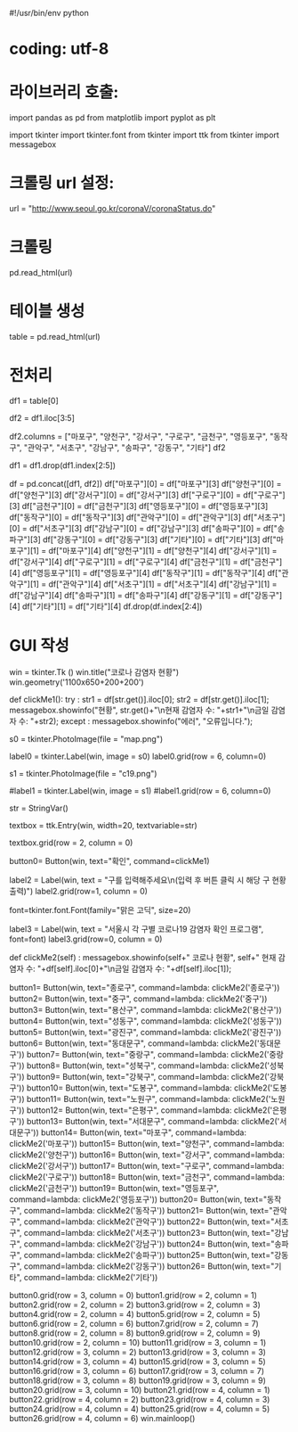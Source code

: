 #!/usr/bin/env python
# coding: utf-8

# 라이브러리 호출:

import pandas as pd
from matplotlib import pyplot as plt

import tkinter
import tkinter.font
from tkinter import ttk
from tkinter import messagebox


# 크롤링 url 설정:


url = "http://www.seoul.go.kr/coronaV/coronaStatus.do"

# 크롤링

pd.read_html(url)


# 테이블 생성

table = pd.read_html(url)


# 전처리

df1 = table[0]

df2 = df1.iloc[3:5]

df2.columns = ["마포구", "양천구", "강서구", "구로구", "금천구", "영등포구", "동작구", "관악구", "서초구", "강남구", "송파구", "강동구", "기타"]
df2

df1 = df1.drop(df1.index[2:5])

df = pd.concat([df1, df2])
df["마포구"][0] = df["마포구"][3]
df["양천구"][0] = df["양천구"][3]
df["강서구"][0] = df["강서구"][3]
df["구로구"][0] = df["구로구"][3]
df["금천구"][0] = df["금천구"][3]
df["영등포구"][0] = df["영등포구"][3]
df["동작구"][0] = df["동작구"][3]
df["관악구"][0] = df["관악구"][3]
df["서초구"][0] = df["서초구"][3]
df["강남구"][0] = df["강남구"][3]
df["송파구"][0] = df["송파구"][3]
df["강동구"][0] = df["강동구"][3]
df["기타"][0] = df["기타"][3]
df["마포구"][1] = df["마포구"][4]
df["양천구"][1] = df["양천구"][4]
df["강서구"][1] = df["강서구"][4]
df["구로구"][1] = df["구로구"][4]
df["금천구"][1] = df["금천구"][4]
df["영등포구"][1] = df["영등포구"][4]
df["동작구"][1] = df["동작구"][4]
df["관악구"][1] = df["관악구"][4]
df["서초구"][1] = df["서초구"][4]
df["강남구"][1] = df["강남구"][4]
df["송파구"][1] = df["송파구"][4]
df["강동구"][1] = df["강동구"][4]
df["기타"][1] = df["기타"][4]
df.drop(df.index[2:4])

# GUI 작성

win = tkinter.Tk ()
win.title("코로나 감염자 현황")
win.geometry('1100x650+200+200')

def clickMe1():
    try : 
        str1 = df[str.get()].iloc[0];
        str2 = df[str.get()].iloc[1];
        messagebox.showinfo("현황", str.get()+"\n현재 감염자 수: "+str1+"\n금일 감염자 수: "+str2);
    except :
        messagebox.showinfo("에러", "오류입니다.");

s0 = tkinter.PhotoImage(file = "map.png")

label0 = tkinter.Label(win, image = s0)
label0.grid(row = 6, column=0)     

s1 = tkinter.PhotoImage(file = "c19.png")

#label1 = tkinter.Label(win, image = s1)
#label1.grid(row = 6, column=0)

str = StringVar()

textbox = ttk.Entry(win, width=20, textvariable=str)

textbox.grid(row = 2, column = 0)

button0= Button(win, text="확인", command=clickMe1)

label2 = Label(win, text = "구를 입력해주세요\n(입력 후 버튼 클릭 시 해당 구 현황 출력)")
label2.grid(row=1, column = 0)

font=tkinter.font.Font(family="맑은 고딕", size=20)

label3 = Label(win, text = "서울시 각 구별 코로나19 감염자 확인 프로그램", font=font)
label3.grid(row=0, column = 0)

def clickMe2(self) :
    messagebox.showinfo(self+" 코로나 현황", self+" 현재 감염자 수: "+df[self].iloc[0]+"\n금일 감염자 수: "+df[self].iloc[1]);

button1= Button(win, text="종로구", command=lambda: clickMe2('종로구'))
button2= Button(win, text="중구", command=lambda: clickMe2('중구'))
button3= Button(win, text="용산구", command=lambda: clickMe2('용산구'))
button4= Button(win, text="성동구", command=lambda: clickMe2('성동구'))
button5= Button(win, text="광진구", command=lambda: clickMe2('광진구'))
button6= Button(win, text="동대문구", command=lambda: clickMe2('동대문구'))
button7= Button(win, text="중랑구", command=lambda: clickMe2('중랑구'))
button8= Button(win, text="성북구", command=lambda: clickMe2('성북구'))
button9= Button(win, text="강북구", command=lambda: clickMe2('강북구'))
button10= Button(win, text="도봉구", command=lambda: clickMe2('도봉구'))
button11= Button(win, text="노원구", command=lambda: clickMe2('노원구'))
button12= Button(win, text="은평구", command=lambda: clickMe2('은평구'))
button13= Button(win, text="서대문구", command=lambda: clickMe2('서대문구'))
button14= Button(win, text="마포구", command=lambda: clickMe2('마포구'))
button15= Button(win, text="양천구", command=lambda: clickMe2('양천구'))
button16= Button(win, text="강서구", command=lambda: clickMe2('강서구'))
button17= Button(win, text="구로구", command=lambda: clickMe2('구로구'))
button18= Button(win, text="금천구", command=lambda: clickMe2('금천구'))
button19= Button(win, text="영등포구", command=lambda: clickMe2('영등포구'))
button20= Button(win, text="동작구", command=lambda: clickMe2('동작구'))
button21= Button(win, text="관악구", command=lambda: clickMe2('관악구'))
button22= Button(win, text="서초구", command=lambda: clickMe2('서초구'))
button23= Button(win, text="강남구", command=lambda: clickMe2('강남구'))
button24= Button(win, text="송파구", command=lambda: clickMe2('송파구'))
button25= Button(win, text="강동구", command=lambda: clickMe2('강동구'))
button26= Button(win, text="기타", command=lambda: clickMe2('기타'))

button0.grid(row = 3, column = 0)
button1.grid(row = 2, column = 1)
button2.grid(row = 2, column = 2)
button3.grid(row = 2, column = 3)
button4.grid(row = 2, column = 4)
button5.grid(row = 2, column = 5)
button6.grid(row = 2, column = 6)
button7.grid(row = 2, column = 7)
button8.grid(row = 2, column = 8)
button9.grid(row = 2, column = 9)
button10.grid(row = 2, column = 10)
button11.grid(row = 3, column = 1)
button12.grid(row = 3, column = 2)
button13.grid(row = 3, column = 3)
button14.grid(row = 3, column = 4)
button15.grid(row = 3, column = 5)
button16.grid(row = 3, column = 6)
button17.grid(row = 3, column = 7)
button18.grid(row = 3, column = 8)
button19.grid(row = 3, column = 9)
button20.grid(row = 3, column = 10)
button21.grid(row = 4, column = 1)
button22.grid(row = 4, column = 2)
button23.grid(row = 4, column = 3)
button24.grid(row = 4, column = 4)
button25.grid(row = 4, column = 5)
button26.grid(row = 4, column = 6)
win.mainloop()



